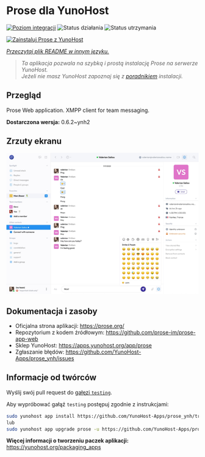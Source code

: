 <!--
To README zostało automatycznie wygenerowane przez <https://github.com/YunoHost/apps/tree/master/tools/readme_generator>
Nie powinno być ono edytowane ręcznie.
-->

# Prose dla YunoHost

[![Poziom integracji](https://apps.yunohost.org/badge/integration/prose)](https://ci-apps.yunohost.org/ci/apps/prose/)
![Status działania](https://apps.yunohost.org/badge/state/prose)
![Status utrzymania](https://apps.yunohost.org/badge/maintained/prose)

[![Zainstaluj Prose z YunoHost](https://install-app.yunohost.org/install-with-yunohost.svg)](https://install-app.yunohost.org/?app=prose)

*[Przeczytaj plik README w innym języku.](./ALL_README.md)*

> *Ta aplikacja pozwala na szybką i prostą instalację Prose na serwerze YunoHost.*  
> *Jeżeli nie masz YunoHost zapoznaj się z [poradnikiem](https://yunohost.org/install) instalacji.*

## Przegląd

Prose Web application. XMPP client for team messaging.

**Dostarczona wersja:** 0.6.2~ynh2

## Zrzuty ekranu

![Zrzut ekranu z Prose](./doc/screenshots/screenshot.jpg)

## Dokumentacja i zasoby

- Oficjalna strona aplikacji: <https://prose.org/>
- Repozytorium z kodem źródłowym: <https://github.com/prose-im/prose-app-web>
- Sklep YunoHost: <https://apps.yunohost.org/app/prose>
- Zgłaszanie błędów: <https://github.com/YunoHost-Apps/prose_ynh/issues>

## Informacje od twórców

Wyślij swój pull request do [gałęzi `testing`](https://github.com/YunoHost-Apps/prose_ynh/tree/testing).

Aby wypróbować gałąź `testing` postępuj zgodnie z instrukcjami:

```bash
sudo yunohost app install https://github.com/YunoHost-Apps/prose_ynh/tree/testing --debug
lub
sudo yunohost app upgrade prose -u https://github.com/YunoHost-Apps/prose_ynh/tree/testing --debug
```

**Więcej informacji o tworzeniu paczek aplikacji:** <https://yunohost.org/packaging_apps>
